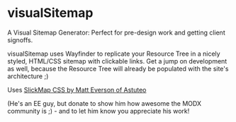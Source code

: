 # visualSitemap

A Visual Sitemap Generator: Perfect for pre-design work and getting client signoffs.

visualSitemap uses Wayfinder to replicate your Resource Tree in a nicely styled, HTML/CSS sitemap with clickable links.  Get a jump on development as well, because the Resource Tree will already be populated with the site's architecture ;)

Uses [SlickMap CSS by Matt Everson of Astuteo](http://astuteo.com/slickmap)

(He's an EE guy, but donate to show him how awesome the MODX community is ;) - and to let him know you appreciate his work!